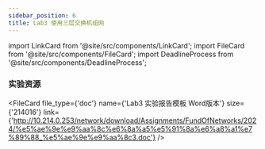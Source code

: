 ```yaml
---
sidebar_position: 6
title: Lab3 使用三层交换机组网
---
```



import LinkCard from '@site/src/components/LinkCard';
import FileCard from '@site/src/components/FileCard';
import DeadlineProcess from '@site/src/components/DeadlineProcess';

<h3 style={{color: '#006d75', marginTop: 0, marginBottom: 8}}>实验资源</h3>
<DeadlineProcess start={'2024-09-21 13:25:00'} end={'2024-10-21 23:59:59'}/>
<FileCard file_type={'md'} name={'Lab3 实验报告模板 Markdown版本'} size={'180289'} link={'https://pan.zju.edu.cn/share/0d3c6e0a67dfdeb5ae6a0be984'} />

<FileCard file_type={'doc'} name={'Lab3 实验报告模板 Word版本'} size={'214016'} link={'http://10.214.0.253/network/download/Assignments/FundOfNetworks/2024/%e5%ae%9e%e9%aa%8c%e6%8a%a5%e5%91%8a%e6%a8%a1%e7%89%88_%e5%ae%9e%e9%aa%8c3.doc'} />
